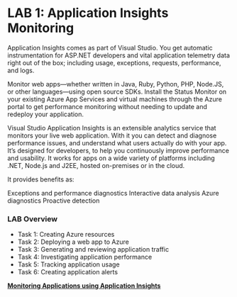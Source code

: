 # LAB 1: Application Insights Monitoring

Application Insights comes as part of Visual Studio. You get automatic instrumentation for ASP.NET developers and vital application telemetry data right out of the box; including usage, exceptions, requests, performance, and logs.

Monitor web apps—whether written in Java, Ruby, Python, PHP, Node.JS, or other languages—using open source SDKs. Install the Status Monitor on your existing Azure App Services and virtual machines through the Azure portal to get performance monitoring without needing to update and redeploy your application.

Visual Studio Application Insights is an extensible analytics service that monitors your live web application. With it you can detect and diagnose performance issues, and understand what users actually do with your app. It’s designed for developers, to help you continuously improve performance and usability. It works for apps on a wide variety of platforms including .NET, Node.js and J2EE, hosted on-premises or in the cloud.

It provides benefits as:

Exceptions and performance diagnostics
Interactive data analysis
Azure diagnostics
Proactive detection


### LAB Overview

* Task 1: Creating Azure resources
* Task 2: Deploying a web app to Azure
* Task 3: Generating and reviewing application traffic
* Task 4: Investigating application performance
* Task 5: Tracking application usage
* Task 6: Creating application alerts

__[Monitoring Applications using Application Insights](https://azuredevopslabs.com/labs/vsts/monitor/)__
